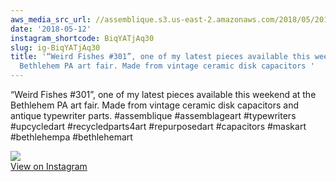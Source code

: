```yaml
---
aws_media_src_url: //assemblique.s3.us-east-2.amazonaws.com/2018/05/2018-05-12_03-21-30_UTC.jpg
date: '2018-05-12'
instagram_shortcode: BiqYATjAq30
slug: ig-BiqYATjAq30
title: '“Weird Fishes #301”, one of my latest pieces available this weekend at the
  Bethlehem PA art fair. Made from vintage ceramic disk capacitors '
---
```


“Weird Fishes #301”, one of my latest pieces available this weekend at the Bethlehem PA art fair. Made from vintage ceramic disk capacitors and antique typewriter parts. #assemblique #assemblageart #typewriters #upcycledart #recycledparts4art #repurposedart #capacitors #maskart #bethlehempa #bethlehemart 

![](//assemblique.s3.us-east-2.amazonaws.com/2018/05/2018-05-12_03-21-30_UTC.jpg)   
[View on Instagram](https://www.instagram.com/p/BiqYATjAq30/)